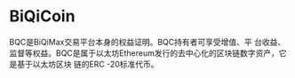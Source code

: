 # BiQiCoin
BQC是BiQiMax交易平台本身的权益证明。BQC持有者可享受增值、平 台收益、监督等权益。BQC是属于以太坊Ethereum发行的去中心化的区块链数字资产，它是基于以太坊区块 链的ERC -20标准代币。
